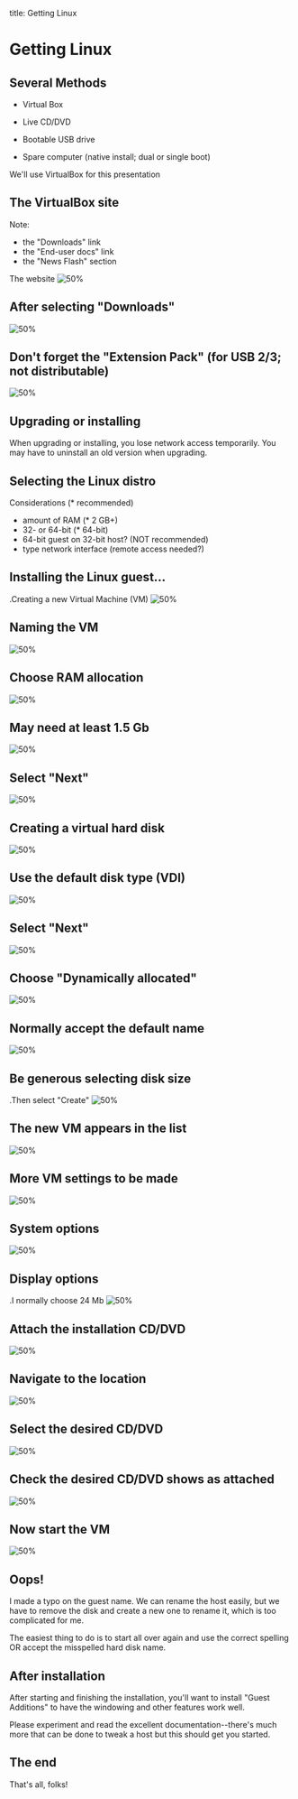 title: Getting Linux
<!-- insert-file headers.md -->

# Getting Linux

## Several Methods

- Virtual Box

- Live CD/DVD

- Bootable USB drive

- Spare computer (native install; dual or single boot)

We'll use VirtualBox for this presentation

## The VirtualBox site

Note:

- the "Downloads" link
- the "End-user docs" link
- the "News Flash" section

The website
![50%](./pics/vbox-site.png)

## After selecting "Downloads"

![50%](./pics/vbox-dloads.png)


## Don't forget the "Extension Pack" (for USB 2/3; not distributable)

![50%](./pics/vbox-dloads-2.png)


## Upgrading or installing

When upgrading or installing, you lose network access temporarily.
You may have to uninstall an old version when upgrading.


## Selecting the Linux distro

Considerations (* recommended)

- amount of RAM (* 2 GB+)
- 32- or 64-bit (* 64-bit)
- 64-bit guest on 32-bit host? (NOT recommended)
- type network interface (remote access needed?)

## Installing the Linux guest...

.Creating a new Virtual Machine (VM)
![50%](./pics/vbox-01.png)

## Naming the VM

![50%](./pics/vbox-02.png)

## Choose RAM allocation

![50%](./pics/vbox-03.png)

## May need at least 1.5 Gb

![50%](./pics/vbox-05.png)

## Select "Next"

![50%](./pics/vbox-06.png)

## Creating a virtual hard disk

![50%](./pics/vbox-07.png)

## Use the default disk type (VDI)

![50%](./pics/vbox-08.png)

## Select "Next"

![50%](./pics/vbox-09.png)

## Choose "Dynamically allocated"

![50%](./pics/vbox-10.png)

## Normally accept the default name

![50%](./pics/vbox-11.png)

## Be generous selecting disk size

.Then select "Create"
![50%](./pics/vbox-12.png)

## The new VM appears in the list

![50%](./pics/vbox-13.png)

## More VM settings to be made

![50%](./pics/vbox-14.png)

## System options

![50%](./pics/vbox-15.png)

## Display options

.I normally choose 24 Mb
![50%](./pics/vbox-16.png)

## Attach the installation CD/DVD

![50%](./pics/vbox-17.png)

## Navigate to the location

![50%](./pics/vbox-18.png)

## Select the desired CD/DVD

![50%](./pics/vbox-19.png)

## Check the desired CD/DVD shows as attached

![50%](./pics/vbox-20.png)

## Now start the VM

![50%](./pics/vbox-21.png)

## Oops!

I made a typo on the guest name.  We can rename the host easily,
but we have to remove the disk and create a new one to rename it,
which is too complicated for me.

The easiest thing to do is to start all over again and use the correct
spelling OR accept the misspelled hard disk name.

## After installation

After starting and finishing the installation, you'll want to install
"Guest Additions" to have the windowing and other features work well.

Please experiment and read the excellent documentation--there's much
more that can be done to tweak a host but this should get you started.

## The end

That's all, folks!
